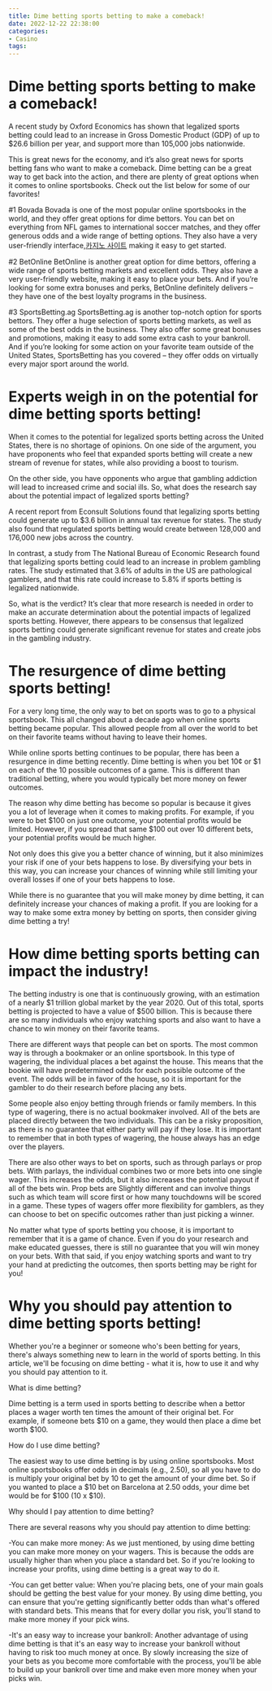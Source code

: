```yaml
---
title: Dime betting sports betting to make a comeback!
date: 2022-12-22 22:38:00
categories:
- Casino
tags:
---
```



#  Dime betting sports betting to make a comeback!

A recent study by Oxford Economics has shown that legalized sports betting could lead to an increase in Gross Domestic Product (GDP) of up to $26.6 billion per year, and support more than 105,000 jobs nationwide. 

This is great news for the economy, and it’s also great news for sports betting fans who want to make a comeback. Dime betting can be a great way to get back into the action, and there are plenty of great options when it comes to online sportsbooks. Check out the list below for some of our favorites!

#1 Bovada
Bovada is one of the most popular online sportsbooks in the world, and they offer great options for dime bettors. You can bet on everything from NFL games to international soccer matches, and they offer generous odds and a wide range of betting options. They also have a very user-friendly interface,[카지노 사이트](https://choegocasino.com/) making it easy to get started.

#2 BetOnline
BetOnline is another great option for dime bettors, offering a wide range of sports betting markets and excellent odds. They also have a very user-friendly website, making it easy to place your bets. And if you’re looking for some extra bonuses and perks, BetOnline definitely delivers – they have one of the best loyalty programs in the business.

#3 SportsBetting.ag
SportsBetting.ag is another top-notch option for sports bettors. They offer a huge selection of sports betting markets, as well as some of the best odds in the business. They also offer some great bonuses and promotions, making it easy to add some extra cash to your bankroll. And if you’re looking for some action on your favorite team outside of the United States, SportsBetting has you covered – they offer odds on virtually every major sport around the world.

#  Experts weigh in on the potential for dime betting sports betting!

When it comes to the potential for legalized sports betting across the United States, there is no shortage of opinions. On one side of the argument, you have proponents who feel that expanded sports betting will create a new stream of revenue for states, while also providing a boost to tourism.

On the other side, you have opponents who argue that gambling addiction will lead to increased crime and social ills. So, what does the research say about the potential impact of legalized sports betting?

A recent report from Econsult Solutions found that legalizing sports betting could generate up to $3.6 billion in annual tax revenue for states. The study also found that regulated sports betting would create between 128,000 and 176,000 new jobs across the country.

In contrast, a study from The National Bureau of Economic Research found that legalizing sports betting could lead to an increase in problem gambling rates. The study estimated that 3.6% of adults in the US are pathological gamblers, and that this rate could increase to 5.8% if sports betting is legalized nationwide.

So, what is the verdict? It’s clear that more research is needed in order to make an accurate determination about the potential impacts of legalized sports betting. However, there appears to be consensus that legalized sports betting could generate significant revenue for states and create jobs in the gambling industry.

#  The resurgence of dime betting sports betting!

For a very long time, the only way to bet on sports was to go to a physical sportsbook. This all changed about a decade ago when online sports betting became popular. This allowed people from all over the world to bet on their favorite teams without having to leave their homes.

While online sports betting continues to be popular, there has been a resurgence in dime betting recently. Dime betting is when you bet 10¢ or $1 on each of the 10 possible outcomes of a game. This is different than traditional betting, where you would typically bet more money on fewer outcomes.

The reason why dime betting has become so popular is because it gives you a lot of leverage when it comes to making profits. For example, if you were to bet $100 on just one outcome, your potential profits would be limited. However, if you spread that same $100 out over 10 different bets, your potential profits would be much higher.

Not only does this give you a better chance of winning, but it also minimizes your risk if one of your bets happens to lose. By diversifying your bets in this way, you can increase your chances of winning while still limiting your overall losses if one of your bets happens to lose.

While there is no guarantee that you will make money by dime betting, it can definitely increase your chances of making a profit. If you are looking for a way to make some extra money by betting on sports, then consider giving dime betting a try!

#  How dime betting sports betting can impact the industry!

The betting industry is one that is continuously growing, with an estimation of a nearly $1 trillion global market by the year 2020. Out of this total, sports betting is projected to have a value of $500 billion. This is because there are so many individuals who enjoy watching sports and also want to have a chance to win money on their favorite teams.

There are different ways that people can bet on sports. The most common way is through a bookmaker or an online sportsbook. In this type of wagering, the individual places a bet against the house. This means that the bookie will have predetermined odds for each possible outcome of the event. The odds will be in favor of the house, so it is important for the gambler to do their research before placing any bets.

Some people also enjoy betting through friends or family members. In this type of wagering, there is no actual bookmaker involved. All of the bets are placed directly between the two individuals. This can be a risky proposition, as there is no guarantee that either party will pay if they lose. It is important to remember that in both types of wagering, the house always has an edge over the players.

There are also other ways to bet on sports, such as through parlays or prop bets. With parlays, the individual combines two or more bets into one single wager. This increases the odds, but it also increases the potential payout if all of the bets win. Prop bets are Slightly different and can involve things such as which team will score first or how many touchdowns will be scored in a game. These types of wagers offer more flexibility for gamblers, as they can choose to bet on specific outcomes rather than just picking a winner.

No matter what type of sports betting you choose, it is important to remember that it is a game of chance. Even if you do your research and make educated guesses, there is still no guarantee that you will win money on your bets. With that said, if you enjoy watching sports and want to try your hand at predicting the outcomes, then sports betting may be right for you!

#  Why you should pay attention to dime betting sports betting!

Whether you're a beginner or someone who's been betting for years, there's always something new to learn in the world of sports betting. In this article, we'll be focusing on dime betting - what it is, how to use it and why you should pay attention to it.

What is dime betting?

Dime betting is a term used in sports betting to describe when a bettor places a wager worth ten times the amount of their original bet. For example, if someone bets $10 on a game, they would then place a dime bet worth $100.

How do I use dime betting?

The easiest way to use dime betting is by using online sportsbooks. Most online sportsbooks offer odds in decimals (e.g., 2.50), so all you have to do is multiply your original bet by 10 to get the amount of your dime bet. So if you wanted to place a $10 bet on Barcelona at 2.50 odds, your dime bet would be for $100 (10 x $10).

Why should I pay attention to dime betting?

There are several reasons why you should pay attention to dime betting:

-You can make more money: As we just mentioned, by using dime betting you can make more money on your wagers. This is because the odds are usually higher than when you place a standard bet. So if you're looking to increase your profits, using dime betting is a great way to do it.

-You can get better value: When you're placing bets, one of your main goals should be getting the best value for your money. By using dime betting, you can ensure that you're getting significantly better odds than what's offered with standard bets. This means that for every dollar you risk, you'll stand to make more money if your pick wins.

-It's an easy way to increase your bankroll: Another advantage of using dime betting is that it's an easy way to increase your bankroll without having to risk too much money at once. By slowly increasing the size of your bets as you become more comfortable with the process, you'll be able to build up your bankroll over time and make even more money when your picks win.